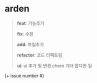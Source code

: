 # arden


> **feat**: 기능추가
> 
> **fix**: 수정
> 
> **add**: 파일추가
> 
> **refactor**: 코드 리팩토링
> 
> **ui**: ui 추가 및 변경 chore 기타 잡다한 일

(+ issue number #)

